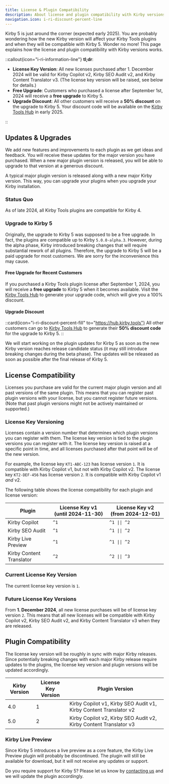 ```yaml
---
title: License & Plugin Compatibility
description: About license and plugin compatibility with Kirby versions.
navigation.icon: i-ri-discount-percent-line
---
```


Kirby 5 is just around the corner (expected early 2025). You are probably wondering how the new Kirby version will affect your Kirby Tools plugins and when they will be compatible with Kirby 5. Wonder no more! This page explains how the license and plugin compatibility with Kirby versions works.

::callout{icon="i-ri-information-line"}
**tl;dr**:

- **License Key Version**: All new licenses purchased after 1. December 2024 will be valid for Kirby Copilot v2, Kirby SEO Audit v2, and Kirby Content Translator v3. (The license key version will be raised, see below for details.)
- **Free Upgrade**: Customers who purchased a license after September 1st, 2024 will receive a **free upgrade** to Kirby 5.
- **Upgrade Discount**: All other customers will receive a **50% discount** on the upgrade to Kirby 5. Your discount code will be available on the [Kirby Tools Hub](https://hub.kirby.tools) in early 2025.

::

## Updates & Upgrades

We add new features and improvements to each plugin as we get ideas and feedback. You will receive these updates for the major version you have purchased. When a new major plugin version is released, you will be able to upgrade to that version at a generous discount.

A typical major plugin version is released along with a new major Kirby version. This way, you can upgrade your plugins when you upgrade your Kirby installation.

### Status Quo

As of late 2024, all Kirby Tools plugins are compatible for Kirby 4.

### Upgrade to Kirby 5

Originally, the upgrade to Kirby 5 was supposed to be a free upgrade. In fact, the plugins are compatible up to Kirby `5.0.0-alpha.3`. However, during the alpha phase, Kirby introduced breaking changes that will require substantial rework of all plugins. Therefore, the upgrade to Kirby 5 will be a paid upgrade for most customers. We are sorry for the inconvenience this may cause.

#### Free Upgrade for Recent Customers

If you purchased a Kirby Tools plugin license after September 1, 2024, you will receive a **free upgrade** to Kirby 5 when it becomes available. Visit the [Kirby Tools Hub](https://hub.kirby.tools) to generate your upgrade code, which will give you a 100% discount.

#### Upgrade Discount

::card{icon="i-ri-discount-percent-fill" to="https://hub.kirby.tools"}
All other customers can go to [Kirby Tools Hub](https://hub.kirby.tools) to generate their **50% discount code** for the upgrade to Kirby 5.
::

We will start working on the plugin updates for Kirby 5 as soon as the new Kirby version reaches release candidate status (it may still introduce breaking changes during the beta phase). The updates will be released as soon as possible after the final release of Kirby 5.

## License Compatibility

Licenses you purchase are valid for the current major plugin version and all past versions of the same plugin. This means that you can register past plugin versions with your license, but you cannot register future versions. (Note that past plugin versions might not be actively maintained or supported.)

### License Key Versioning

Licenses contain a version number that determines which plugin versions you can register with them. The license key version is tied to the plugin versions you can register with it. The license key version is raised at a specific point in time, and all licenses purchased after that point will be of the new version.

For example, the license key `KT1-ABC-123` has license version `1`. It is compatible with Kirby Copilot v1, but not with Kirby Copilot v2. The license key `KT2-DEF-456` has license version `2`. It is compatible with Kirby Copilot v1 _and_ v2.

The following table shows the license compatibility for each plugin and license version:

| Plugin                   | License Key v1 (until 2024-11-30) | License Key v2 (from 2024-12-01) |
| ------------------------ | --------------------------------- | -------------------------------- |
| Kirby Copilot            | `^1`                              | `^1 \|\| ^2`                     |
| Kirby SEO Audit          | `^1`                              | `^1 \|\| ^2`                     |
| Kirby Live Preview       | `^1`                              | `^1 \|\| ^2`                     |
| Kirby Content Translator | `^2`                              | `^2 \|\| ^3`                     |

### Current License Key Version

The current license key version is `1`.

### Future License Key Versions

From **1. December 2024**, all new license purchases will be of license key version `2`. This means that all new licenses will be compatible with Kirby Copilot v2, Kirby SEO Audit v2, and Kirby Content Translator v3 when they are released.

## Plugin Compatibility

The license key version will be roughly in sync with major Kirby releases. Since potentially breaking changes with each major Kirby release require updates to the plugins, the license key version and plugin versions will be updated accordingly.

| Kirby Version | License Key Version | Plugin Version                                                                                            |
| ------------- | ------------------- | --------------------------------------------------------------------------------------------------------- |
| 4.0           | 1                   | Kirby&nbsp;Copilot&nbsp;v1, Kirby&nbsp;SEO&nbsp;Audit&nbsp;v1, Kirby&nbsp;Content&nbsp;Translator&nbsp;v2 |
| 5.0           | 2                   | Kirby&nbsp;Copilot&nbsp;v2, Kirby&nbsp;SEO&nbsp;Audit&nbsp;v2, Kirby&nbsp;Content&nbsp;Translator&nbsp;v3 |

### Kirby Live Preview

Since Kirby 5 introduces a live preview as a core feature, the Kirby Live Preview plugin will probably be discontinued. The plugin will still be available for download, but it will not receive any updates or support.

Do you require support for Kirby 5? Please let us know by [contacting us](/contact) and we will update the plugin accordingly.
